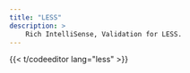 ```yaml
---
title: "LESS"
description: >
    Rich IntelliSense, Validation for LESS.
---
```


{{<  t/codeeditor lang="less" >}}
